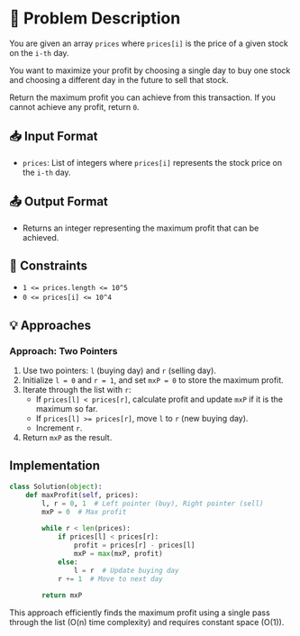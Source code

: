 # 📝 Problem Description
You are given an array `prices` where `prices[i]` is the price of a given stock on the `i-th` day.

You want to maximize your profit by choosing a single day to buy one stock and choosing a different day in the future to sell that stock.

Return the maximum profit you can achieve from this transaction. If you cannot achieve any profit, return `0`.

## 📥 Input Format
- `prices`: List of integers where `prices[i]` represents the stock price on the `i-th` day.

## 📤 Output Format
- Returns an integer representing the maximum profit that can be achieved.

## 🔗 Constraints
- `1 <= prices.length <= 10^5`
- `0 <= prices[i] <= 10^4`

## 💡 Approaches
### Approach: Two Pointers
1. Use two pointers: `l` (buying day) and `r` (selling day).
2. Initialize `l = 0` and `r = 1`, and set `mxP = 0` to store the maximum profit.
3. Iterate through the list with `r`:
   - If `prices[l] < prices[r]`, calculate profit and update `mxP` if it is the maximum so far.
   - If `prices[l] >= prices[r]`, move `l` to `r` (new buying day).
   - Increment `r`.
4. Return `mxP` as the result.

## Implementation
```python
class Solution(object):
    def maxProfit(self, prices):
        l, r = 0, 1  # Left pointer (buy), Right pointer (sell)
        mxP = 0  # Max profit
        
        while r < len(prices):
            if prices[l] < prices[r]:
                profit = prices[r] - prices[l]
                mxP = max(mxP, profit)
            else:
                l = r  # Update buying day
            r += 1  # Move to next day
        
        return mxP
```

This approach efficiently finds the maximum profit using a single pass through the list (O(n) time complexity) and requires constant space (O(1)).
